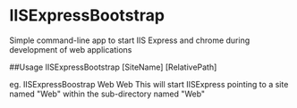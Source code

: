 # IISExpressBootstrap
Simple command-line app to start IIS Express and chrome during development of web applications

##Usage
IISExpressBootstrap [SiteName] [RelativePath]

eg.  IISExpressBoostrap Web Web
This will start IISExpress pointing to a site named "Web" within the sub-directory named "Web"

